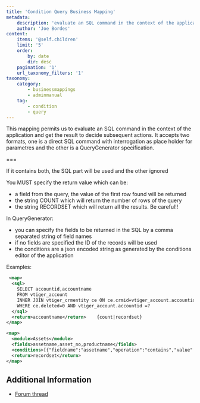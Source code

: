 ```yaml
---
title: 'Condition Query Business Mapping'
metadata:
    description: 'evaluate an SQL command in the context of the application and get the result to decide subsequent actions'
    author: 'Joe Bordes'
content:
    items: '@self.children'
    limit: '5'
    order:
        by: date
        dir: desc
    pagination: '1'
    url_taxonomy_filters: '1'
taxonomy:
    category:
        - businessmappings
        - adminmanual
    tag:
        - condition
        - query
---
```


This mapping permits us to evaluate an SQL command in the context of the application and get the result to decide subsequent actions. It accepts two formats, one is a direct SQL command with interrogation as place holder for parametres and the other is a QueryGenerator specification.

===

If it contains both, the SQL part will be used and the other ignored

You MUST specify the return value which can be:

* a field from the query, the value of the first row found will be returned
* the string COUNT which will return the number of rows of the query
* the string RECORDSET which will return all the results. Be careful!!

In QueryGenerator:

* you can specify the fields to be returned in the SQL by a comma separated string of field names
* if no fields are specified the ID of the records will be used
* the conditions are a json encoded string as generated by the conditions editor of the application

Examples:

```xml
 <map>
  <sql>
    SELECT accountid,accountname
    FROM vtiger_account
    INNER JOIN vtiger_crmentity ce ON ce.crmid=vtiger_account.accountid
    WHERE ce.deleted=0 AND vtiger_account.accountid =?
  </sql>
  <return>accountname</return>    {count|recordset}
</map>
```

```xml
<map>
  <module>Assets</module>
  <fields>assetname,asset_no,productname</fields>
  <conditions>[{"fieldname":"assetname","operation":"contains","value":"j","valuetype":"rawtext","joincondition":"and","groupid":"0"},{"fieldname":"product : (Products) unit_price","operation":"greater than","value":"30","valuetype":"rawtext","joincondition":"and",groupid":"0"}]</conditions>
  <return>recordset</return>
</map>
```

## Additional Information

* [Forum thread](http://discussions.corebos.org/thread-642.html)
